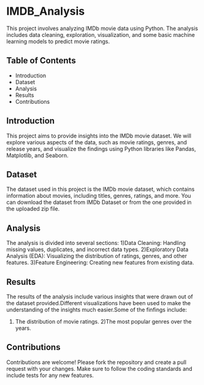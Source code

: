 # IMDB_Analysis

This project involves analyzing IMDb movie data using Python. The analysis includes data cleaning, exploration, visualization, and some basic machine learning models to predict movie ratings.

## Table of Contents
- Introduction
- Dataset
- Analysis
- Results
- Contributions

## Introduction
This project aims to provide insights into the IMDb movie dataset. We will explore various aspects of the data, such as movie ratings, genres, and release years, and visualize the findings using Python libraries like Pandas, Matplotlib, and Seaborn.

## Dataset
The dataset used in this project is the IMDb movie dataset, which contains information about movies, including titles, genres, ratings, and more. You can download the dataset from IMDb Dataset or from the one provided in the uploaded zip file.

## Analysis
The analysis is divided into several sections:
 1)Data Cleaning: Handling missing values, duplicates, and incorrect data types.
 2)Exploratory Data Analysis (EDA): Visualizing the distribution of ratings, genres, and other features.
 3)Feature Engineering: Creating new features from existing data.

## Results
The results of the analysis include various insights that were drawn out of the dataset provided.Different visualizations have been used to make the understanding of the insights much easier.Some of the finfings include:
 1) The distribution of movie ratings.
 2)The most popular genres over the years.

## Contributions
Contributions are welcome! Please fork the repository and create a pull request with your changes. Make sure to follow the coding standards and include tests for any new features.

